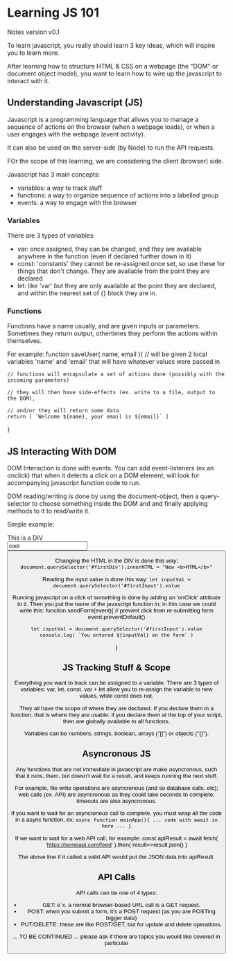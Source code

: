 # Learning JS 101 # 
Notes version v0.1

To learn javascript, you really should learn 3 key ideas, which will inspire 
you to learn more.

After learning how to structure HTML & CSS on a webpage (the "DOM" or document 
object model), you want to learn how to wire up the javascript to interact with it.

## Understanding Javascript (JS) ##
Javascript is a programming language that allows you to manage a sequence of 
actions on the browser (when a webpage loads), or when a user engages with 
the webpage (event activity).

It can also be used on the server-side (by Node) to run the API requests.

FOr the scope of this learning, we are considering the client (browser) side.

Javascript has 3 main concepts:
- variables: a way to track stuff
- functions: a way to organize sequence of actions into a labelled group
- events: a way to engage with the browser

### Variables ###
There are 3 types of variables:
- var: once assigned, they can be changed, and they are available anywhere in the function (even if declared further down in it)
- const: 'constants' they cannot be re-assigned once set, so use these for things that don't change. They are available from the point they are declared
- let: like 'var' but they are only available at the point they are declared, and within the nearest set of {} block they are in.

### Functions ###
Functions have a name usually, and are given inputs or parameters. Sometimes they return output, othertimes they perform the actions within themselves.

For example:
function saveUser( name, email ){
    // will be given 2 local variables 'name' and 'email' that will have whatever values were passed in

    // functions will encapsulate a set of actions done (possibly with the incoming parameters)

    // they will then have side-effects (ex. write to a file, output to the DOM),

    // and/or they will return some data
    return [ `Welcome ${name}, your email is ${email}` ]
}

## JS Interacting With DOM ##
DOM Interaction is done with events. You can add event-listeners (ex an onclick) that when it detects a click on a
DOM element, will look for accompanying javascript function code to run.

DOM reading/writing is done by using the document-object, then a query-selector to choose something inside the DOM and and finally applying methods to it to read/write it.

Simple example:
<html>
<body>
<div id='firstDiv'>This is a DIV</div>

<form>
    <input id='firstInput' value='cool'>
    <button onClick='sendForm(event)'>
</div>

Changing the HTML in the DIV is done this way:
`document.querySelector('#firstDiv').innerHTML = "New <b>HTML</b>"`

Reading the input value is done this way:
`let inputVal = document.querySelector('#firstInput').value`

Running javascript on a click of something is done by adding an 'onClick' 
attribute to it. Then you put the name of the javascript function in; in this
case we could write this:
function sendForm(event){
    // prevent click from re-submitting form
    event.preventDefault()

    let inputVal = document.querySelector('#firstInput').value
    console.log( `You entered ${inputVal} on the form` )
}

## JS Tracking Stuff & Scope ##
Everything you want to track can be assigned to a variable. There are 3 types of 
variables:
var, let, const.
var + let allow you to re-assign the variable to new values, while const does not.

They all have the scope of where they are declared. If you declare them in a 
function, that is where they are usable; if you declare them at the top of your 
script, then are globally available to all functions.

Variables can be numbers, strings, boolean, arrays ("[]") or objects ("{}").

## Asyncronous JS ##
Any functions that are not immediate in javascript are make asyncronous, such that it runs, them, but doesn't wait for a result, and keeps running the next stuff.

For example, file write operations are asyncronous (and so database calls, etc); web calls (ex. API) are asyncronous as they could take seconds to complete, timeouts are also asyncronous.

If you want to wait for an asyncronous call to complete, you must wrap all the code in a async function, ex:
`async function mainApp(){ ... code with await in here ... }`

If we want to wait for a web API call, for example:
const apiResult = await fetch( 'https://someapi.com/feed' ).then( result=>result.json() )

The above line if it called a valid API would put the JSON data into apiResult.

## API Calls ##
API calls can be one of 4 types:
- GET: e`x. a normal browser-based URL call is a GET request.
- POST: when you submit a form, it's a POST request (as you are POSTing bigger data)
- PUT/DELETE: these are like POST/GET, but for update and delete operations.


... TO BE CONTINUED ... please ask if there are topics you would like covered in particular